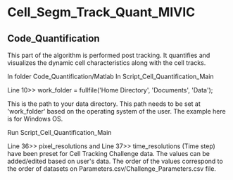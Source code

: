 # Cell_Segm_Track_Quant_MIVIC
## Code_Quantification
This part of the algorithm is performed post tracking. It quantifies and visualizes the dynamic cell characteristics along with the cell tracks.

In folder Code_Quantification/Matlab
In Script_Cell_Quantification_Main

Line 10>> work_folder = fullfile('Home Directory', 'Documents', 'Data');

This is the path to your data directory. This path needs to be set at 'work_folder' based on the operating system of the user. The example here is for Windows OS.

Run Script_Cell_Quantification_Main

Line 36>> pixel_resolutions and Line 37>> time_resolutions (Time step) have been preset for Cell Tracking Challenge data. The values can be added/edited based on user's data.
The order of the values correspond to the order of datasets on Parameters.csv/Challenge_Parameters.csv file.